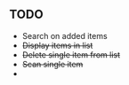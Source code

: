

## TODO
* Search on added items
* ~~Display items in list~~
* ~~Delete single item from list~~
* ~~Scan single item~~
* 
